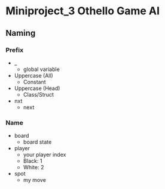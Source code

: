 # Miniproject_3 Othello Game AI

## Naming

### Prefix

- \_
  - global variable
- Uppercase (All)
  - Constant
- Uppercase (Head)
  - Class/Struct
- nxt
  - next

### Name

- board
  - board state
- player
  - your player index
  - Black: 1
  - White: 2
- spot
  - my move
